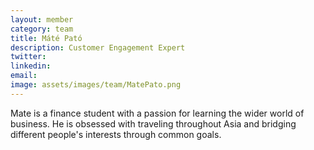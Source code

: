 ```yaml
---
layout: member
category: team
title: Máté Pató
description: Customer Engagement Expert
twitter:
linkedin:
email:
image: assets/images/team/MatePato.png
---
```

Mate is a finance student with a passion for learning the wider world of business. He is obsessed with traveling throughout Asia and bridging different people's interests through common goals.
